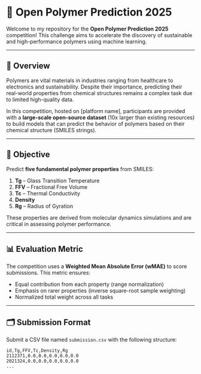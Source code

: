 # 🧪 Open Polymer Prediction 2025

Welcome to my repository for the **Open Polymer Prediction 2025** competition! This challenge aims to accelerate the discovery of sustainable and high-performance polymers using machine learning.

---

## 🚀 Overview

Polymers are vital materials in industries ranging from healthcare to electronics and sustainability. Despite their importance, predicting their real-world properties from chemical structures remains a complex task due to limited high-quality data.

In this competition, hosted on [platform name], participants are provided with a **large-scale open-source dataset** (10x larger than existing resources) to build models that can predict the behavior of polymers based on their chemical structure (SMILES strings).

---

## 🎯 Objective

Predict **five fundamental polymer properties** from SMILES:

1. **Tg** – Glass Transition Temperature  
2. **FFV** – Fractional Free Volume  
3. **Tc** – Thermal Conductivity  
4. **Density**  
5. **Rg** – Radius of Gyration  

These properties are derived from molecular dynamics simulations and are critical in assessing polymer performance.

---

## 📊 Evaluation Metric

The competition uses a **Weighted Mean Absolute Error (wMAE)** to score submissions. This metric ensures:
- Equal contribution from each property (range normalization)
- Emphasis on rarer properties (inverse square-root sample weighting)
- Normalized total weight across all tasks

---

## 🗂️ Submission Format

Submit a CSV file named `submission.csv` with the following structure:

```csv
id,Tg,FFV,Tc,Density,Rg
2112371,0.0,0.0,0.0,0.0,0.0
2021324,0.0,0.0,0.0,0.0,0.0
...
